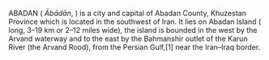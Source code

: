 ABADAN ( _Ābādān_, ) is a city and capital of Abadan County, Khuzestan Province which is located in the southwest of Iran. It lies on Abadan Island ( long, 3–19 km or 2–12 miles wide), the island is bounded in the west by the Arvand waterway and to the east by the Bahmanshir outlet of the Karun River (the Arvand Rood), from the Persian Gulf,[1] near the Iran–Iraq border.
